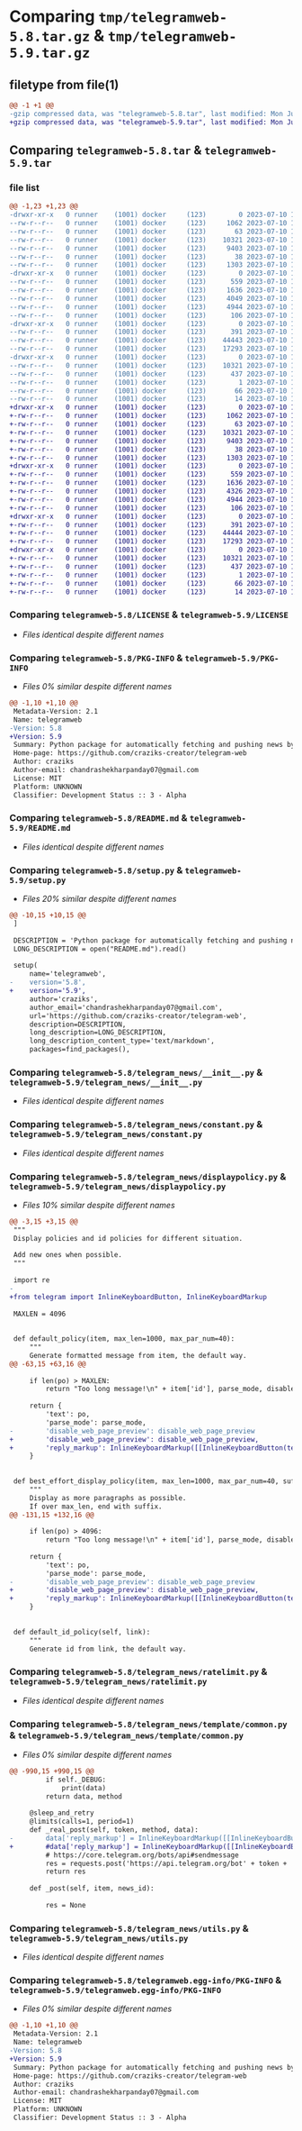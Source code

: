 # Comparing `tmp/telegramweb-5.8.tar.gz` & `tmp/telegramweb-5.9.tar.gz`

## filetype from file(1)

```diff
@@ -1 +1 @@
-gzip compressed data, was "telegramweb-5.8.tar", last modified: Mon Jul 10 12:52:32 2023, max compression
+gzip compressed data, was "telegramweb-5.9.tar", last modified: Mon Jul 10 14:02:41 2023, max compression
```

## Comparing `telegramweb-5.8.tar` & `telegramweb-5.9.tar`

### file list

```diff
@@ -1,23 +1,23 @@
-drwxr-xr-x   0 runner    (1001) docker     (123)        0 2023-07-10 12:52:32.167474 telegramweb-5.8/
--rw-r--r--   0 runner    (1001) docker     (123)     1062 2023-07-10 12:52:11.000000 telegramweb-5.8/LICENSE
--rw-r--r--   0 runner    (1001) docker     (123)       63 2023-07-10 12:52:11.000000 telegramweb-5.8/MANIFEST.in
--rw-r--r--   0 runner    (1001) docker     (123)    10321 2023-07-10 12:52:32.167474 telegramweb-5.8/PKG-INFO
--rw-r--r--   0 runner    (1001) docker     (123)     9403 2023-07-10 12:52:11.000000 telegramweb-5.8/README.md
--rw-r--r--   0 runner    (1001) docker     (123)       38 2023-07-10 12:52:32.167474 telegramweb-5.8/setup.cfg
--rw-r--r--   0 runner    (1001) docker     (123)     1303 2023-07-10 12:52:11.000000 telegramweb-5.8/setup.py
-drwxr-xr-x   0 runner    (1001) docker     (123)        0 2023-07-10 12:52:32.163474 telegramweb-5.8/telegram_news/
--rw-r--r--   0 runner    (1001) docker     (123)      559 2023-07-10 12:52:11.000000 telegramweb-5.8/telegram_news/__init__.py
--rw-r--r--   0 runner    (1001) docker     (123)     1636 2023-07-10 12:52:11.000000 telegramweb-5.8/telegram_news/constant.py
--rw-r--r--   0 runner    (1001) docker     (123)     4049 2023-07-10 12:52:11.000000 telegramweb-5.8/telegram_news/displaypolicy.py
--rw-r--r--   0 runner    (1001) docker     (123)     4944 2023-07-10 12:52:11.000000 telegramweb-5.8/telegram_news/ratelimit.py
--rw-r--r--   0 runner    (1001) docker     (123)      106 2023-07-10 12:52:11.000000 telegramweb-5.8/telegram_news/table.sql
-drwxr-xr-x   0 runner    (1001) docker     (123)        0 2023-07-10 12:52:32.167474 telegramweb-5.8/telegram_news/template/
--rw-r--r--   0 runner    (1001) docker     (123)      391 2023-07-10 12:52:11.000000 telegramweb-5.8/telegram_news/template/__init__.py
--rw-r--r--   0 runner    (1001) docker     (123)    44443 2023-07-10 12:52:11.000000 telegramweb-5.8/telegram_news/template/common.py
--rw-r--r--   0 runner    (1001) docker     (123)    17293 2023-07-10 12:52:11.000000 telegramweb-5.8/telegram_news/utils.py
-drwxr-xr-x   0 runner    (1001) docker     (123)        0 2023-07-10 12:52:32.167474 telegramweb-5.8/telegramweb.egg-info/
--rw-r--r--   0 runner    (1001) docker     (123)    10321 2023-07-10 12:52:32.000000 telegramweb-5.8/telegramweb.egg-info/PKG-INFO
--rw-r--r--   0 runner    (1001) docker     (123)      437 2023-07-10 12:52:32.000000 telegramweb-5.8/telegramweb.egg-info/SOURCES.txt
--rw-r--r--   0 runner    (1001) docker     (123)        1 2023-07-10 12:52:32.000000 telegramweb-5.8/telegramweb.egg-info/dependency_links.txt
--rw-r--r--   0 runner    (1001) docker     (123)       66 2023-07-10 12:52:32.000000 telegramweb-5.8/telegramweb.egg-info/requires.txt
--rw-r--r--   0 runner    (1001) docker     (123)       14 2023-07-10 12:52:32.000000 telegramweb-5.8/telegramweb.egg-info/top_level.txt
+drwxr-xr-x   0 runner    (1001) docker     (123)        0 2023-07-10 14:02:41.058008 telegramweb-5.9/
+-rw-r--r--   0 runner    (1001) docker     (123)     1062 2023-07-10 14:02:20.000000 telegramweb-5.9/LICENSE
+-rw-r--r--   0 runner    (1001) docker     (123)       63 2023-07-10 14:02:20.000000 telegramweb-5.9/MANIFEST.in
+-rw-r--r--   0 runner    (1001) docker     (123)    10321 2023-07-10 14:02:41.058008 telegramweb-5.9/PKG-INFO
+-rw-r--r--   0 runner    (1001) docker     (123)     9403 2023-07-10 14:02:20.000000 telegramweb-5.9/README.md
+-rw-r--r--   0 runner    (1001) docker     (123)       38 2023-07-10 14:02:41.058008 telegramweb-5.9/setup.cfg
+-rw-r--r--   0 runner    (1001) docker     (123)     1303 2023-07-10 14:02:20.000000 telegramweb-5.9/setup.py
+drwxr-xr-x   0 runner    (1001) docker     (123)        0 2023-07-10 14:02:41.054008 telegramweb-5.9/telegram_news/
+-rw-r--r--   0 runner    (1001) docker     (123)      559 2023-07-10 14:02:20.000000 telegramweb-5.9/telegram_news/__init__.py
+-rw-r--r--   0 runner    (1001) docker     (123)     1636 2023-07-10 14:02:20.000000 telegramweb-5.9/telegram_news/constant.py
+-rw-r--r--   0 runner    (1001) docker     (123)     4326 2023-07-10 14:02:20.000000 telegramweb-5.9/telegram_news/displaypolicy.py
+-rw-r--r--   0 runner    (1001) docker     (123)     4944 2023-07-10 14:02:20.000000 telegramweb-5.9/telegram_news/ratelimit.py
+-rw-r--r--   0 runner    (1001) docker     (123)      106 2023-07-10 14:02:20.000000 telegramweb-5.9/telegram_news/table.sql
+drwxr-xr-x   0 runner    (1001) docker     (123)        0 2023-07-10 14:02:41.054008 telegramweb-5.9/telegram_news/template/
+-rw-r--r--   0 runner    (1001) docker     (123)      391 2023-07-10 14:02:20.000000 telegramweb-5.9/telegram_news/template/__init__.py
+-rw-r--r--   0 runner    (1001) docker     (123)    44444 2023-07-10 14:02:20.000000 telegramweb-5.9/telegram_news/template/common.py
+-rw-r--r--   0 runner    (1001) docker     (123)    17293 2023-07-10 14:02:20.000000 telegramweb-5.9/telegram_news/utils.py
+drwxr-xr-x   0 runner    (1001) docker     (123)        0 2023-07-10 14:02:41.054008 telegramweb-5.9/telegramweb.egg-info/
+-rw-r--r--   0 runner    (1001) docker     (123)    10321 2023-07-10 14:02:41.000000 telegramweb-5.9/telegramweb.egg-info/PKG-INFO
+-rw-r--r--   0 runner    (1001) docker     (123)      437 2023-07-10 14:02:41.000000 telegramweb-5.9/telegramweb.egg-info/SOURCES.txt
+-rw-r--r--   0 runner    (1001) docker     (123)        1 2023-07-10 14:02:41.000000 telegramweb-5.9/telegramweb.egg-info/dependency_links.txt
+-rw-r--r--   0 runner    (1001) docker     (123)       66 2023-07-10 14:02:41.000000 telegramweb-5.9/telegramweb.egg-info/requires.txt
+-rw-r--r--   0 runner    (1001) docker     (123)       14 2023-07-10 14:02:41.000000 telegramweb-5.9/telegramweb.egg-info/top_level.txt
```

### Comparing `telegramweb-5.8/LICENSE` & `telegramweb-5.9/LICENSE`

 * *Files identical despite different names*

### Comparing `telegramweb-5.8/PKG-INFO` & `telegramweb-5.9/PKG-INFO`

 * *Files 0% similar despite different names*

```diff
@@ -1,10 +1,10 @@
 Metadata-Version: 2.1
 Name: telegramweb
-Version: 5.8
+Version: 5.9
 Summary: Python package for automatically fetching and pushing news by Telegram.
 Home-page: https://github.com/craziks-creator/telegram-web
 Author: craziks
 Author-email: chandrashekharpanday07@gmail.com
 License: MIT
 Platform: UNKNOWN
 Classifier: Development Status :: 3 - Alpha
```

### Comparing `telegramweb-5.8/README.md` & `telegramweb-5.9/README.md`

 * *Files identical despite different names*

### Comparing `telegramweb-5.8/setup.py` & `telegramweb-5.9/setup.py`

 * *Files 20% similar despite different names*

```diff
@@ -10,15 +10,15 @@
 ]
 
 DESCRIPTION = 'Python package for automatically fetching and pushing news by Telegram.'
 LONG_DESCRIPTION = open("README.md").read()
 
 setup(
     name='telegramweb',
-    version='5.8',
+    version='5.9',
     author='craziks',
     author_email='chandrashekharpanday07@gmail.com',
     url='https://github.com/craziks-creator/telegram-web',
     description=DESCRIPTION,
     long_description=LONG_DESCRIPTION,
     long_description_content_type='text/markdown',
     packages=find_packages(),
```

### Comparing `telegramweb-5.8/telegram_news/__init__.py` & `telegramweb-5.9/telegram_news/__init__.py`

 * *Files identical despite different names*

### Comparing `telegramweb-5.8/telegram_news/constant.py` & `telegramweb-5.9/telegram_news/constant.py`

 * *Files identical despite different names*

### Comparing `telegramweb-5.8/telegram_news/displaypolicy.py` & `telegramweb-5.9/telegram_news/displaypolicy.py`

 * *Files 10% similar despite different names*

```diff
@@ -3,15 +3,15 @@
 """
 Display policies and id policies for different situation.
 
 Add new ones when possible.
 """
 
 import re
-
+from telegram import InlineKeyboardButton, InlineKeyboardMarkup
 
 MAXLEN = 4096
 
 
 def default_policy(item, max_len=1000, max_par_num=40):
     """
     Generate formatted message from item, the default way.
@@ -63,15 +63,16 @@
 
     if len(po) > MAXLEN:
         return "Too long message!\n" + item['id'], parse_mode, disable_web_page_preview
 
     return {
         'text': po,
         'parse_mode': parse_mode,
-        'disable_web_page_preview': disable_web_page_preview
+        'disable_web_page_preview': disable_web_page_preview,
+        'reply_markup': InlineKeyboardMarkup([[InlineKeyboardButton(text=item['id'], url=item['link'])]])
     }
 
 
 def best_effort_display_policy(item, max_len=1000, max_par_num=40, suffix='...'):
     """
     Display as more paragraphs as possible.
     If over max_len, end with suffix.
@@ -131,15 +132,16 @@
 
     if len(po) > 4096:
         return "Too long message!\n" + item['id'], parse_mode, disable_web_page_preview
 
     return {
         'text': po,
         'parse_mode': parse_mode,
-        'disable_web_page_preview': disable_web_page_preview
+        'disable_web_page_preview': disable_web_page_preview,
+        'reply_markup': InlineKeyboardMarkup([[InlineKeyboardButton(text=item['id'], url=item['link'])]])
     }
 
 
 def default_id_policy(self, link):
     """
     Generate id from link, the default way.
```

### Comparing `telegramweb-5.8/telegram_news/ratelimit.py` & `telegramweb-5.9/telegram_news/ratelimit.py`

 * *Files identical despite different names*

### Comparing `telegramweb-5.8/telegram_news/template/common.py` & `telegramweb-5.9/telegram_news/template/common.py`

 * *Files 0% similar despite different names*

```diff
@@ -990,15 +990,15 @@
         if self._DEBUG:
             print(data)
         return data, method
 
     @sleep_and_retry
     @limits(calls=1, period=1)
     def _real_post(self, token, method, data):
-        data['reply_markup'] = InlineKeyboardMarkup([[InlineKeyboardButton(text="TEST_BUTTON", url="www.python.org")]])
+        #data['reply_markup'] = InlineKeyboardMarkup([[InlineKeyboardButton(text="TEST_BUTTON", url="www.python.org")]])
         # https://core.telegram.org/bots/api#sendmessage
         res = requests.post('https://api.telegram.org/bot' + token + '/' + method, data, files=data['files'], proxies=self._proxies)
         return res
 
     def _post(self, item, news_id):
 
         res = None
```

### Comparing `telegramweb-5.8/telegram_news/utils.py` & `telegramweb-5.9/telegram_news/utils.py`

 * *Files identical despite different names*

### Comparing `telegramweb-5.8/telegramweb.egg-info/PKG-INFO` & `telegramweb-5.9/telegramweb.egg-info/PKG-INFO`

 * *Files 0% similar despite different names*

```diff
@@ -1,10 +1,10 @@
 Metadata-Version: 2.1
 Name: telegramweb
-Version: 5.8
+Version: 5.9
 Summary: Python package for automatically fetching and pushing news by Telegram.
 Home-page: https://github.com/craziks-creator/telegram-web
 Author: craziks
 Author-email: chandrashekharpanday07@gmail.com
 License: MIT
 Platform: UNKNOWN
 Classifier: Development Status :: 3 - Alpha
```

